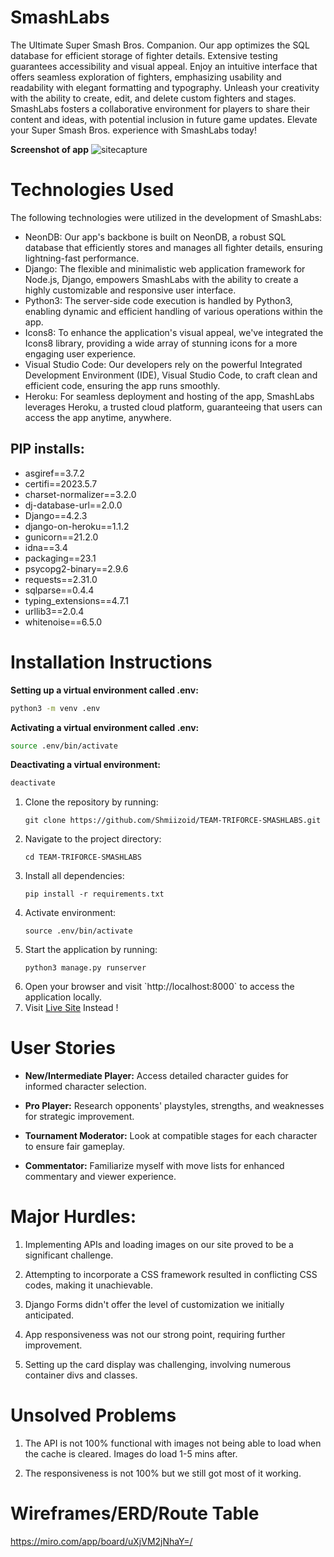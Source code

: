 # SmashLabs 
The Ultimate Super Smash Bros. Companion. Our app optimizes the SQL database for efficient storage of fighter details. Extensive testing guarantees accessibility and visual appeal. Enjoy an intuitive interface that offers seamless exploration of fighters, emphasizing usability and readability with elegant formatting and typography. Unleash your creativity with the ability to create, edit, and delete custom fighters and stages. SmashLabs fosters a collaborative environment for players to share their content and ideas, with potential inclusion in future game updates. Elevate your Super Smash Bros. experience with SmashLabs today!

**Screenshot of app**
![sitecapture](./main_app/static/images/smashlabs.png)

# Technologies Used
The following technologies were utilized in the development of SmashLabs:

- NeonDB: Our app's backbone is built on NeonDB, a robust SQL database that efficiently stores and manages all fighter details, ensuring lightning-fast performance.
- Django: The flexible and minimalistic web application framework for Node.js, Django, empowers SmashLabs with the ability to create a highly customizable and responsive user interface.
- Python3: The server-side code execution is handled by Python3, enabling dynamic and efficient handling of various operations within the app.
- Icons8: To enhance the application's visual appeal, we've integrated the Icons8 library, providing a wide array of stunning icons for a more engaging user experience.
- Visual Studio Code: Our developers rely on the powerful Integrated Development Environment (IDE), Visual Studio Code, to craft clean and efficient code, ensuring the app runs smoothly.
- Heroku: For seamless deployment and hosting of the app, SmashLabs leverages Heroku, a trusted cloud platform, guaranteeing that users can access the app anytime, anywhere.

 ## PIP installs: 
- asgiref==3.7.2
- certifi==2023.5.7
- charset-normalizer==3.2.0
- dj-database-url==2.0.0
- Django==4.2.3
- django-on-heroku==1.1.2
- gunicorn==21.2.0
- idna==3.4
- packaging==23.1
- psycopg2-binary==2.9.6
- requests==2.31.0
- sqlparse==0.4.4
- typing_extensions==4.7.1
- urllib3==2.0.4
- whitenoise==6.5.0



# Installation Instructions

**Setting up a virtual environment called .env:**
```bash
python3 -m venv .env
```

**Activating a virtual environment called .env:**
```bash
source .env/bin/activate
```

**Deactivating a virtual environment:**
```bash
deactivate
```

<ol>
<li>Clone the repository by running:
<pre><code>git clone https://github.com/Shmiizoid/TEAM-TRIFORCE-SMASHLABS.git</code></pre>
</li>
<li>Navigate to the project directory:
<pre><code>cd TEAM-TRIFORCE-SMASHLABS </code></pre>
</li>
<li>Install all dependencies:
<pre><code>pip install -r requirements.txt
</code></pre>
</li>
<li>Activate environment:
<pre><code>source .env/bin/activate</code></pre>
</li>
<li>Start the application by running:
<pre><code>python3 manage.py runserver</code></pre>
</li>
<li>Open your browser and visit `http://localhost:8000` to access the application locally.</li>
<li>Visit <a href="https://smashlabs-69ccb3a7e5a4.herokuapp.com/"> Live Site</a> Instead !</li>
</ol>

# User Stories

- **New/Intermediate Player:** Access detailed character guides for informed character selection.

- **Pro Player:** Research opponents' playstyles, strengths, and weaknesses for strategic improvement.

- **Tournament Moderator:** Look at compatible stages for each character to ensure fair gameplay.

- **Commentator:** Familiarize myself with move lists for enhanced commentary and viewer experience.





# Major Hurdles:

1. Implementing APIs and loading images on our site proved to be a significant challenge.

2. Attempting to incorporate a CSS framework resulted in conflicting CSS codes, making it unachievable.

3. Django Forms didn't offer the level of customization we initially anticipated.

4. App responsiveness was not our strong point, requiring further improvement.

5. Setting up the card display was challenging, involving numerous container divs and classes.


# Unsolved Problems



1. The API is not 100% functional with images not being able to load when the cache is cleared. Images do load 1-5 mins after.

2. The responsiveness is not 100% but we still got most of it working.



# Wireframes/ERD/Route Table

https://miro.com/app/board/uXjVM2jNhaY=/

